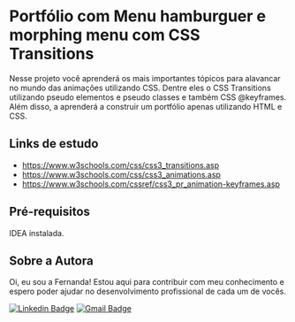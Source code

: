 # Portfólio com Menu hamburguer e morphing menu com CSS Transitions
Nesse projeto você aprenderá os mais importantes tópicos para alavancar no mundo das animações utilizando CSS. Dentre eles o CSS Transitions utilizando pseudo elementos e pseudo classes e também CSS @keyframes. Além disso, a aprenderá a construir um portfólio apenas utilizando HTML e CSS.

## Links de estudo
- https://www.w3schools.com/css/css3_transitions.asp <br>
- https://www.w3schools.com/css/css3_animations.asp <br>
- https://www.w3schools.com/cssref/css3_pr_animation-keyframes.asp 

## Pré-requisitos
IDEA instalada.

## Sobre a Autora
Oi, eu sou a Fernanda! Estou aqui para contribuir com meu conhecimento e espero poder ajudar no desenvolvimento profissional de cada um de vocês.

[![Linkedin Badge](https://img.shields.io/badge/-Fernanda_Maki_Hirose-blue?style=flat-square&logo=Linkedin&logoColor=white&link=https://www.linkedin.com/in/fernanda-maki-hirose-801117208/)](https://www.linkedin.com/in/fernanda-maki-hirose-801117208/)  [![Gmail Badge](https://img.shields.io/badge/-femahi2020@gmail.com-c14438?style=flat-square&logo=Gmail&logoColor=white&link=mailto:femahi2020@gmail.com)](mailto:femahi2020@gmail.com)
